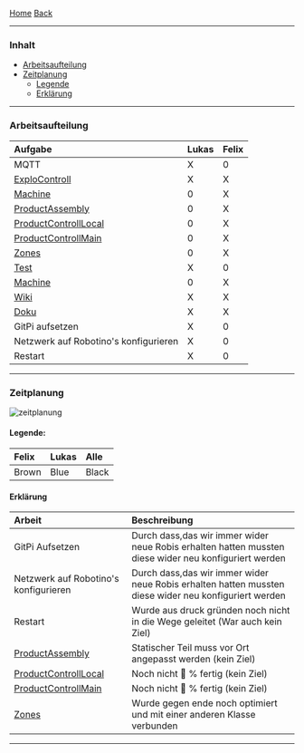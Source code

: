 [Home](home) [Back](DokuSolidus)  

----------

### Inhalt ###
- <a href="#aa">Arbeitsaufteilung</a>
- <a href="#zp">Zeitplanung</a>  
	- <a href="#l">Legende</a>
	- <a href="#e">Erklärung</a>


----------

### <a name="aa">Arbeitsaufteilung</a> ###

| Aufgabe| Lukas| Felix| 
| :------- | --- | :---- |
| MQTT| X| 0|
|[ExploControll](ExploControll)| X| X|
| [Machine](Machine)| 0| X|
| [ProductAssembly](ProductAssembly)| 0| X|
| [ProductControllLocal](ProductControllLocal)| 0| X|
| [ProductControllMain](ProductControllMain)| 0| X|
| [Zones](Zones)| 0| X|
| [Test](TestFL)| X| 0|
| [Machine](Machine)| 0| X|
| [Wiki](https://gitlab.com/gitlab-org/gitlab-ce/blob/6-4-stable/doc/markdown/markdown.md)| X| X|
| [Doku](DokuSolidus)| X| X|
| GitPi aufsetzen| X| 0|
| Netzwerk auf Robotino's konfigurieren| X| 0|
| Restart| X| 0|
----------

### <a name="zp">Zeitplanung</a> ###

![zeitplanung](https://gitlab.com/solidus/hefei/uploads/defd3276d4dafe59add5227c164072ef/zeitplanung.PNG)

#### <a name="l">Legende:</a>  

| Felix| Lukas| Alle|  
| :------ | --- | :---- |
| Brown| Blue| Black|  


#### <a name="e">Erklärung</a> 

| Arbeit| Beschreibung|   
| :------ | :---- |
| GitPi Aufsetzen| Durch dass,das wir immer wider neue Robis erhalten hatten mussten diese wider neu konfiguriert werden|   
|Netzwerk auf Robotino's konfigurieren|Durch dass,das wir immer wider neue Robis erhalten hatten mussten diese wider neu konfiguriert werden|
|Restart|Wurde aus druck gründen noch nicht in die Wege geleitet (War auch kein Ziel)|
|[ProductAssembly](ProductAssembly)  |Statischer Teil muss vor Ort angepasst werden (kein Ziel)| 
|[ProductControllLocal](ProductControllLocal) | Noch nicht :100: % fertig (kein Ziel)| 
| [ProductControllMain](ProductControllMain)| Noch nicht :100: % fertig (kein Ziel)| 
| [Zones](Zones)| Wurde gegen ende noch optimiert und mit einer anderen Klasse verbunden| 

----------